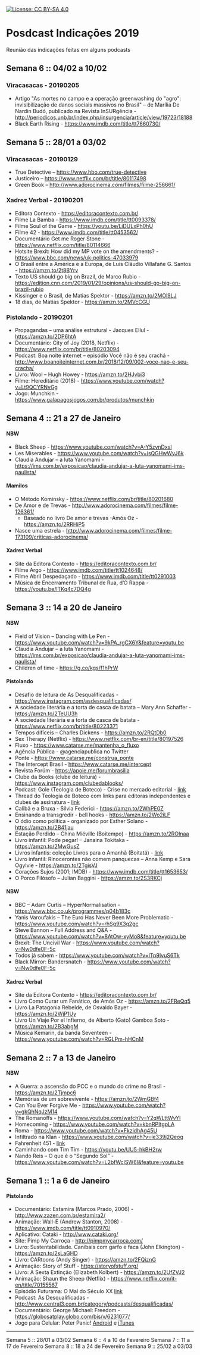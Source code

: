 [![License: CC BY-SA 4.0](https://img.shields.io/badge/License-CC%20BY--SA%204.0-lightgrey.svg)](http://creativecommons.org/licenses/by-sa/4.0/)

# Posdcast Indicações 2019
Reunião das indicações feitas em alguns podcasts

## Semana 6 :: 04/02 a 10/02

### Viracasacas - 20190205

  - Artigo "As mortes no campo e a operação greenwashing do "agro": invisibilização de danos sociais massivos no Brasil" – de Marília De Nardin Budó, publicado na Revista InSURgência - http://periodicos.unb.br/index.php/insurgencia/article/view/19723/18188
  - Black Earth Rising - https://www.imdb.com/title/tt7660730/



## Semana 5 :: 28/01 a 03/02

### Viracasacas - 20190129

  - True Detective – https://www.hbo.com/true-detective
  - Justiceiro – https://www.netflix.com/br/title/80117498
  - Green Book – http://www.adorocinema.com/filmes/filme-256661/

### Xadrez Verbal - 20190201

  - Editora Contexto - https://editoracontexto.com.br/
  - Filme La Bamba - https://www.imdb.com/title/tt0093378/
  - Filme Soul of the Game - https://youtu.be/LiDULxPh0hU
  - Filme 42 - https://www.imdb.com/title/tt0453562/
  - Documentário Get me Roger Stone - https://www.netflix.com/title/80114666
  - Hotsite Brexit: How did my MP vote on the amendments? - https://www.bbc.com/news/uk-politics-47033979
  - O Brasil entre a América e a Europa, de Luís Cláudio Villafañe G. Santos - https://amzn.to/2t8BYrv
  - Texto US should go big on Brazil, de Marco Rubio - https://edition.cnn.com/2019/01/29/opinions/us-should-go-big-on-brazil-rubio
  - Kissinger e o Brasil, de Matias Spektor - https://amzn.to/2MOl9LJ
  - 18 dias, de Matias Spektor - https://amzn.to/2MVcCGU

### Pistolando - 20190201

  - Propagandas – uma análise estrutural - Jacques Ellul - https://amzn.to/2DP6htA
  - Documentário: City of Joy (2018, Netflix) - https://www.netflix.com/br/title/80203094
  - Podcast: Boa noite internet – episódio Você não é seu crachá - http://www.boanoiteinternet.com.br/2018/12/09/002-voce-nao-e-seu-cracha/
  - Livro: Wool – Hugh Howey - https://amzn.to/2HJvbi3
  - Filme: Hereditário (2018) - https://www.youtube.com/watch?v=Lt9QCYRNvGg
  - Jogo: Munchkin - https://www.galapagosjogos.com.br/produtos/munchkin
  
## Semana 4 :: 21 a 27 de Janeiro

#### NBW

  - Black Sheep - https://www.youtube.com/watch?v=A-Y5zvnDxsI
  - Les Miserables - https://www.youtube.com/watch?v=isQGHwWyJ6k
  - Claudia Andujar – a luta Yanomami - https://ims.com.br/exposicao/claudia-andujar-a-luta-yanomami-ims-paulista/

#### Mamilos

  - O Método Kominsky - https://www.netflix.com/br/title/80201680
  - De Amor e de Trevas - http://www.adorocinema.com/filmes/filme-126361/
    - Baseado no livro De amor e trevas -Amós Oz - https://amzn.to/2RRHiP5
  - Nasce uma estrela - http://www.adorocinema.com/filmes/filme-173109/criticas-adorocinema/

#### Xadrez Verbal

  - Site da Editora Contexto - https://editoracontexto.com.br/
  - Filme Argo - https://www.imdb.com/title/tt1024648/
  - Filme Abril Despedaçado - https://www.imdb.com/title/tt0291003
  - Música de Encerramento Tribunal de Rua, d’O Rappa - https://youtu.be/lTKq4c7DQ4g


## Semana 3 :: 14 a 20 de Janeiro

#### NBW

  - Field of Vision – Dancing with Le Pen - https://www.youtube.com/watch?v=9kPA_rgCX6Y&feature=youtu.be
  - Claudia Andujar – a luta Yanomami - https://ims.com.br/exposicao/claudia-andujar-a-luta-yanomami-ims-paulista/
  - Children of time - https://g.co/kgs/f1hPrW

#### Pistolando

  - Desafio de leitura de As Desqualificadas - https://www.instagram.com/asdesqualificadas/
  - A sociedade literária e a torta de casca de batata – Mary Ann Schaffer - https://amzn.to/2TeUU3h
  - A sociedade literária e a torta de casca de batata - https://www.netflix.com/br/title/80223371
  - Tempos difíceis – Charles Dickens - https://amzn.to/2RQtDb0
  - Sex Therapy (Netflix) - https://www.netflix.com/br-en/title/80197526
  - Fluxo - https://www.catarse.me/mantenha_o_fluxo
  - Agência Pública - @agenciapublica no Twitter
  - Ponte - https://www.catarse.me/construa_ponte
  - The Intercept Brasil - https://www.catarse.me/intercept
  - Revista Forúm - https://apoie.me/forumbrasilia
  - Clube da Books (clube de leitura) - https://www.instagram.com/clubedablooks/
  - Podcast: Gole (Teologia de Boteco) - Crise no mercado editorial - [link](https://teologiadeboteco.com.br/2018/12/24/027-gole-a-crise-no-mercado-editorial-brasileiro/)
  - Thread do Teologia de Boteco com links para editoras independentes e clubes de assinatura - [link](https://twitter.com/Cristiano_Barba/status/1077192472336453633)
  - Calibã e a Bruxa - Silvia Federici - https://amzn.to/2WhPE0Z
  - Ensinando a transgredir - bell hooks - https://amzn.to/2Wo2iLF
  - O ódio como política - organizado por Esther Solano - https://amzn.to/2B41jau
  - Estação Perdido – China Miéville (Boitempo) - https://amzn.to/2ROInaa
  - Livro infantil: Pode pegar! – Janaina Tokitaka - https://amzn.to/2MwGusZ
  - Livros infantis: coleção Livros para o Amanhã (Boitatá) - [link](https://www.boitempoeditorial.com.br/products/vitrine/boitata)
  - Livro infantil: Rinocerontes não comem panquecas – Anna Kemp e Sara Ogylvie - https://amzn.to/2TgisVJ
  - Corações Sujos (2001; IMDB) - https://www.imdb.com/title/tt1653653/
  - O Porco Filósofo – Julian Baggini - https://amzn.to/2S3RKCj
  
#### NBW

  - BBC – Adam Curtis – HyperNormalisation - https://www.bbc.co.uk/programmes/p04b183c
  - Yanis Varoufakis – The Euro Has Never Been More Problematic - https://www.youtube.com/watch?v=rhSg9X3q2gc
  - Steve Bannon – Full Address and Q&A - https://www.youtube.com/watch?v=8AtOw-xyMo8&feature=youtu.be
  - Brexit: The Uncivil War - https://www.youtube.com/watch?v=Nw0dfe0F-5c
  - Todos já sabem - https://www.youtube.com/watch?v=ITp9IvuS6Tk
  - Black Mirror: Bandersnatch - https://www.youtube.com/watch?v=Nw0dfe0F-5c

#### Xadrez Verbal

  - Site da Editora Contexto - https://editoracontexto.com.br/
  - Livro Como Curar um Fanático, de Amós Oz - https://amzn.to/2FReQq5
  - Livro La Patagonia Rebelde, de Osvaldo Bayer - https://amzn.to/2WjP1Uy
  - Livro Un Viaje Por el Infierno, de Alberto (Gato) Gamboa Soto - https://amzn.to/2B3abgM
  - Música Kemarin, da banda Seventeen - https://www.youtube.com/watch?v=RGLPm-hHCnM

## Semana 2 :: 7 a 13 de Janeiro

#### NBW

- A Guerra: a ascensão do PCC e o mundo do crime no Brasil - https://amzn.to/2Tjmpc6
- Memórias de um sobrevivente - https://amzn.to/2WmGBf4
- Can You Ever Forgive Me - https://www.youtube.com/watch?v=gkQhNqJzM14
- The Romanoffs - https://www.youtube.com/watch?v=Y2qWLttWvYI
- Homecoming - https://www.youtube.com/watch?v=kbnRPItgpLA
- Roma - https://www.youtube.com/watch?v=FkzidhAg45U
- Infiltrado na Klan - https://www.youtube.com/watch?v=ie339j2Qeog
- Fahrenheit 451 - [link](https://www.audible.com/membergiving-lp?senderCustomerId=A2UBP9EW2O84CM&action_code=MGPGBWS0903140001&externalId=FTLRHY4FY8XYX&source_code=MGPGBWS0903140001&emailType=LANDING_VIEW&context=membergiving)
- Caminhando com Tim Tim - https://youtu.be/UU5-hkBH2rw
- Nando Reis – O que é o “Segundo Sol” - https://www.youtube.com/watch?v=L2bfWcISW6I&feature=youtu.be

## Semana 1 :: 1 a 6 de Janeiro

#### Pistolando

  - Documentário: Estamira (Marcos Prado, 2006) - http://www.zazen.com.br/estamira2/
  - Animação: Wall-E (Andrew Stanton, 2008) - https://www.imdb.com/title/tt0910970/
  - Aplicativo: Cataki - http://www.cataki.org/
  - Site: Pimp My Carroça - http://pimpmycarroca.com/
  - Livro: Sustentabilidade. Canibais com garfo e faca (John Elkington) - https://amzn.to/2sLaGHD
  - Livro: CARtoons (Andy Singer) - https://amzn.to/2FQiznG
  - Animação: Story of Stuff - https://storyofstuff.org/
  - Livro: A Sexta Extinção (Elizabeth Kolbert) - https://amzn.to/2UfZVJ2
  - Animação: Shaun the Sheep (Netflix) - https://www.netflix.com/it-en/title/70155567
  - Episódio Futurama: O Mal do Século XX [link](http://futuramaoficial.blogspot.com/2011/01/8-um-grande-pedaco-de-lixo.html)
  - Podcast: As Desqualificadas - http://www.central3.com.br/category/podcasts/desqualificadas/
  - Documentário: George Michael: Freedom - https://globosatplay.globo.com/bis/v/6231077/
  - Jogo para Celular: Peter Panic! [Android](https://play.google.com/store/apps/details?id=com.turner.peterpanicgame&hl=pt) e [iTunes](https://itunes.apple.com/br/app/peter-panic/id1058602106?mt=8) 

 




----

Semana 5 :: 28/01 a 03/02
Semana 6 :: 4 a 10 de Fevereiro
Semana 7 :: 11 a 17 de Fevereiro
Semana 8 :: 18 a 24 de Fevereiro
Semana 9 :: 25/02 a 03/03

